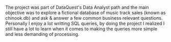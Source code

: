 The project was part of DataQuest's Data Analyst path and the main objective was to explore a fictional database of music track sales (known as chinook.db) and ask & answer a few common business relevant questions. Personally I enjoy a lot writting SQL queries, by doing the project I realized I still have a lot to learn when it comes to making the queries more simple and less demanding of processing.
